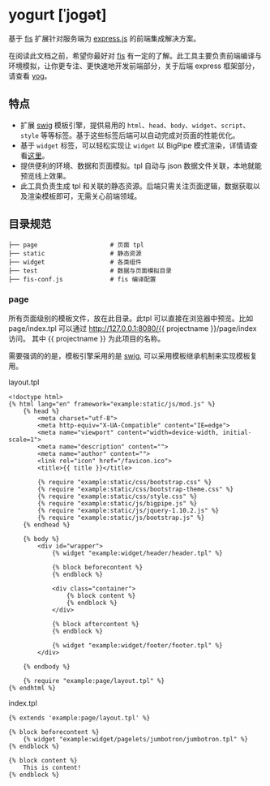 yogurt [ˈjoɡət]
======================

基于 [fis](http://fis.baidu.com) 扩展针对服务端为 [express.js](http://expressjs.com/) 的前端集成解决方案。

在阅读此文档之前，希望你最好对 [fis](http://fis.baidu.com) 有一定的了解。此工具主要负责前端编译与环境模拟，让你更专注、更快速地开发前端部分，关于后端 express 框架部分，请查看 [yog](https://github.com/fex-team/yog)。

## 特点

* 扩展 [swig](http://paularmstrong.github.io/swig/) 模板引擎，提供易用的 `html`、`head`、`body`、`widget`、`script`、`style` 等等标签。基于这些标签后端可以自动完成对页面的性能优化。
* 基于 `widget` 标签，可以轻松实现让 `widget` 以 BigPipe 模式渲染，详情请查看[这里](https://github.com/fex-team/yog-bigpipe)。
* 提供便利的环境、数据和页面模拟。tpl 自动与 json 数据文件关联，本地就能预览线上效果。
* 此工具负责生成 tpl 和关联的静态资源。后端只需关注页面逻辑，数据获取以及渲染模板即可，无需关心前端领域。


## 目录规范

```
├── page                    # 页面 tpl
├── static                  # 静态资源
├── widget                  # 各类组件
├── test                    # 数据与页面模拟目录
├── fis-conf.js             # fis 编译配置
```

### page

所有页面级别的模板文件，放在此目录。此tpl 可以直接在浏览器中预览。比如 page/index.tpl 可以通过 http://127.0.0.1:8080/{{ projectname }}/page/index 访问。 其中 {{ projectname }} 为此项目的名称。

需要强调的的是，模板引擎采用的是 [swig](http://paularmstrong.github.io/swig/), 可以采用模板继承机制来实现模板复用。

layout.tpl

```tpl
<!doctype html>
{% html lang="en" framework="example:static/js/mod.js" %}
    {% head %}
        <meta charset="utf-8">
        <meta http-equiv="X-UA-Compatible" content="IE=edge">
        <meta name="viewport" content="width=device-width, initial-scale=1">
        <meta name="description" content="">
        <meta name="author" content="">
        <link rel="icon" href="/favicon.ico">
        <title>{{ title }}</title>

        {% require "example:static/css/bootstrap.css" %}
        {% require "example:static/css/bootstrap-theme.css" %}
        {% require "example:static/css/style.css" %}
        {% require "example:static/js/bigpipe.js" %}
        {% require "example:static/js/jquery-1.10.2.js" %}
        {% require "example:static/js/bootstrap.js" %}
    {% endhead %}

    {% body %}
        <div id="wrapper">
            {% widget "example:widget/header/header.tpl" %}

            {% block beforecontent %}
            {% endblock %}
            
            <div class="container">
                {% block content %}
                {% endblock %}
            </div>

            {% block aftercontent %}
            {% endblock %}

            {% widget "example:widget/footer/footer.tpl" %}
        </div>

    {% endbody %}

    {% require "example:page/layout.tpl" %}
{% endhtml %}
```

index.tpl

```tpl
{% extends 'example:page/layout.tpl' %}

{% block beforecontent %}
    {% widget "example:widget/pagelets/jumbotron/jumbotron.tpl" %}
{% endblock %}

{% block content %}
    This is content!
{% endblock %}
```